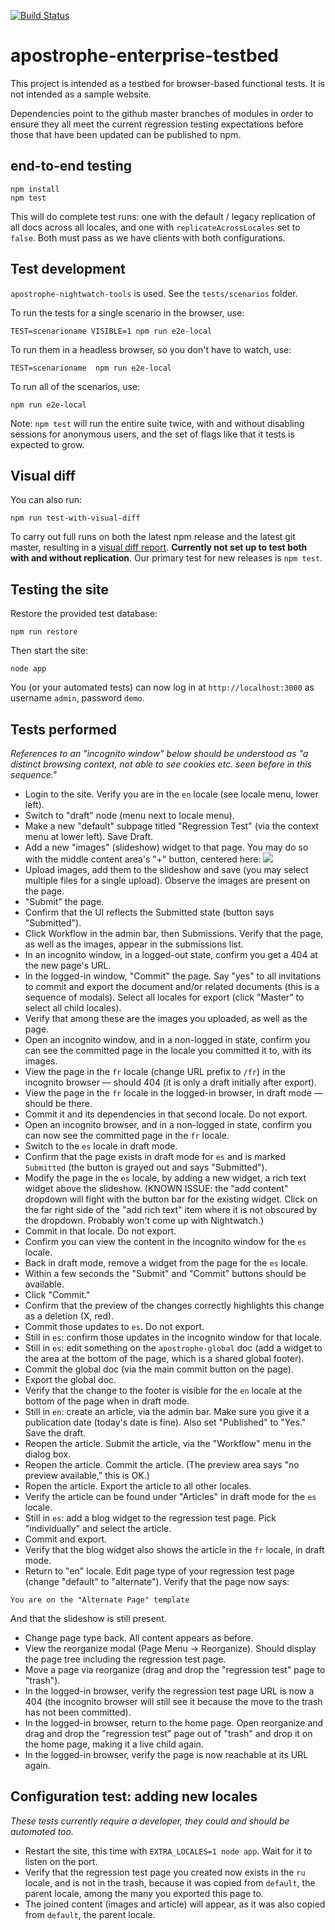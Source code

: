 [![Build Status](https://travis-ci.org/apostrophecms/apostrophe-enterprise-testbed.svg?branch=master)](https://travis-ci.org/apostrophecms/apostrophe-enterprise-testbed)

# apostrophe-enterprise-testbed

This project is intended as a testbed for browser-based functional tests. It is not intended as a sample website.

Dependencies point to the github master branches of modules in order to ensure they all meet the current regression testing expectations before those that have been updated can be published to npm.

## end-to-end testing

```
npm install
npm test
```

This will do complete test runs: one with the default / legacy replication of all docs across all locales, and one with `replicateAcrossLocales` set to `false`. Both must pass as we have clients with both configurations.

## Test development

`apostrophe-nightwatch-tools` is used. See the `tests/scenarios` folder.

To run the tests for a single scenario in the browser, use:

```
TEST=scenarioname VISIBLE=1 npm run e2e-local
```

To run them in a headless browser, so you don't have to watch, use:

```
TEST=scenarioname  npm run e2e-local
```

To run all of the scenarios, use:

```
npm run e2e-local
```

Note: `npm test` will run the entire suite twice, with and without disabling sessions for anonymous users, and the set of flags like that it tests is expected to grow.

## Visual diff

You can also run:

```
npm run test-with-visual-diff
```

To carry out full runs on both the latest npm release and the latest git master, resulting in a [visual diff report](https://s3.amazonaws.com/apostrophe-enterprise-testbed/index.html). **Currently not set up to test both with and without replication**. Our primary test for new releases is `npm test`.

## Testing the site

Restore the provided test database:

`npm run restore`

Then start the site:

`node app`

You (or your automated tests) can now log in at `http://localhost:3000` as username `admin`, password `demo`.

## Tests performed

*References to an "incognito window" below should be understood as "a distinct browsing context, not able to see cookies etc. seen before in this sequence."*

* Login to the site. Verify you are in the `en` locale (see locale menu, lower left).
* Switch to "draft" node (menu next to locale menu).
* Make a new "default" subpage titled "Regression Test" (via the context menu at lower left). Save Draft.
* Add a new "images" (slideshow) widget to that page. You may do so with the middle content area's "+" button, centered here: <img src="https://www.dropbox.com/s/y1yfwvqc004bsmk/4nrzs2u0.png?raw=1" />
* Upload images, add them to the slideshow and save (you may select multiple files for a single upload). Observe the images are present on the page.
* "Submit" the page.
* Confirm that the UI reflects the Submitted state (button says "Submitted").
* Click Workflow in the admin bar, then Submissions. Verify that the page, as well as the images, appear in the submissions list.
* In an incognito window, in a logged-out state, confirm you get a 404 at the new page's URL.
* In the logged-in window, "Commit" the page. Say "yes" to all invitations to commit and export the document and/or related documents (this is a sequence of modals). Select all locales for export (click "Master" to select all child locales).
* Verify that among these are the images you uploaded, as well as the page.
* Open an incognito window, and in a non-logged in state, confirm you can see the committed page in the locale you committed it to, with its images.
* View the page in the `fr` locale (change URL prefix to `/fr`) in the incognito browser — should 404 (it is only a draft initially after export).
* View the page in the `fr` locale in the logged-in browser, in draft mode — should be there.
* Commit it and its dependencies in that second locale. Do not export.
* Open an incognito browser, and in a non-logged in state, confirm you can now see the committed page in the `fr` locale.
* Switch to the `es` locale in draft mode.
* Confirm that the page exists in draft mode for `es` and is marked `Submitted` (the button is grayed out and says "Submitted").
* Modify the page in the `es` locale, by adding a new widget, a rich text widget above the slideshow. (KNOWN ISSUE: the "add content" dropdown will fight with the button bar for the existing widget. Click on the far right side of the "add rich text" item where it is not obscured by the dropdown. Probably won't come up with Nightwatch.)
* Commit in that locale. Do not export.
* Confirm you can view the content in the incognito window for the `es` locale.
* Back in draft mode, remove a widget from the page for the `es` locale.
* Within a few seconds the "Submit" and "Commit" buttons should be available.
* Click "Commit."
* Confirm that the preview of the changes correctly highlights this change as a deletion (X, red).
* Commit those updates to `es`. Do not export.
* Still in `es`: confirm those updates in the incognito window for that locale.
* Still in `es`: edit something on the `apostrophe-global` doc (add a widget to the area at the bottom of the page, which is a shared global footer).
* Commit the global doc (via the main commit button on the page).
* Export the global doc.
* Verify that the change to the footer is visible for the `en` locale at the bottom of the page when in draft mode.
* Still in `en`: create an article, via the admin bar. Make sure you give it a publication date (today's date is fine). Also set "Published" to "Yes." Save the draft.
* Reopen the article. Submit the article, via the "Workflow" menu in the dialog box.
* Reopen the article. Commit the article. (The preview area says "no preview available," this is OK.)
* Ropen the article. Export the article to all other locales.
* Verify the article can be found under "Articles" in draft mode for the `es` locale.
* Still in `es`: add a blog widget to the regression test page. Pick "individually" and select the article.
* Commit and export.
* Verify that the blog widget also shows the article in the `fr` locale, in draft mode.
* Return to "en" locale. Edit page type of your regression test page (change "default" to "alternate"). Verify that the page now says:

```
You are on the "Alternate Page" template
```

And that the slideshow is still present.

* Change page type back. All content appears as before.
* View the reorganize modal (Page Menu -> Reorganize). Should display the page tree including the regression test page.
* Move a page via reorganize (drag and drop the "regression test" page to "trash").
* In the logged-in browser, verify the regression test page URL is now a 404 (the incognito browser will still see it because the move to the trash has not been committed).
* In the logged-in browser, return to the home page. Open reorganize and drag and drop the "regression test" page out of "trash" and drop it on the home page, making it a live child again.
* In the logged-in browser, verify the page is now reachable at its URL again.

## Configuration test: adding new locales

*These tests currently require a developer, they could and should be automated too.*

* Restart the site, this time with `EXTRA_LOCALES=1 node app`. Wait for it to listen on the port.
* Verify that the regression test page you created now exists in the `ru` locale, and is not in the trash, because it was copied from `default`, the parent locale, among the many you exported this page to.
* The joined content (images and article) will appear, as it was also copied from `default`, the parent locale.
